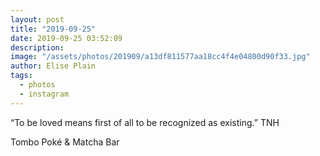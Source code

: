 ```yaml
---
layout: post
title: "2019-09-25"
date: 2019-09-25 03:52:09
description: 
image: "/assets/photos/201909/a13df811577aa18cc4f4e04800d90f33.jpg"
author: Elise Plain
tags: 
  - photos
  - instagram
---
```


“To be loved means first of all to be recognized as existing.” TNH
<p></p>
Tombo Poké &amp; Matcha Bar